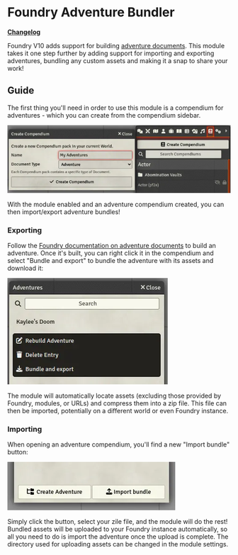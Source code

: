 # Foundry Adventure Bundler

[**Changelog**](CHANGELOG.md)

Foundry V10 adds support for building [adventure documents](https://foundryvtt.com/article/adventure). This module takes
it one step further by adding support for importing and exporting adventures, bundling any custom assets and making it a
snap to share your work!

## Guide

The first thing you'll need in order to use this module is a compendium for adventures - which you can create from the
compendium sidebar.

![Screenshot showing the compendium creation dialog](.github/img/create_compendium.webp)

With the module enabled and an adventure compendium created, you can then import/export adventure bundles!

### Exporting

Follow the [Foundry documentation on adventure documents](https://foundryvtt.com/article/adventure/) to build an
adventure. Once it's built, you can right click it in the compendium and select "Bundle and export" to bundle the
adventure with its assets and download it:

![Screenshot showing the "Bundle and export" button](.github/img/adventure_context_menu.webp)

The module will automatically locate assets (excluding those provided by Foundry, modules, or URLs) and compress them
into a zip file. This file can then be imported, potentially on a different world or even Foundry instance.

### Importing

When opening an adventure compendium, you'll find a new "Import bundle" button:

![Screenshot showing the "Import bundle" button](.github/img/import_button.webp)

Simply click the button, select your zile file, and the module will do the rest! Bundled assets will be uploaded to your
Foundry instance automatically, so all you need to do is import the adventure once the upload is complete. The directory
used for uploading assets can be changed in the module settings.
